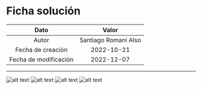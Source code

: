 # Ficha solución

| Dato | Valor | 
| :-------------------: | :---------------------: |
| Autor | Santiago Romaní Also |
| Fecha de creación | 2022-10-21 |
| Fecha de modificación | 2022-12-07 |

---

![alt text](https://raw.githubusercontent.com/AleixMT/Problemas-Computadores/master/Soluciones/26/.fotos_enunciado_26/26-1.png)
![alt text](https://raw.githubusercontent.com/AleixMT/Problemas-Computadores/master/Soluciones/26/.fotos_enunciado_26/26-2.png)
![alt text](https://raw.githubusercontent.com/AleixMT/Problemas-Computadores/master/Soluciones/26/.fotos_enunciado_26/26-3.png)
![alt text](https://raw.githubusercontent.com/AleixMT/Problemas-Computadores/master/Soluciones/26/.fotos_enunciado_26/26-4.png)


